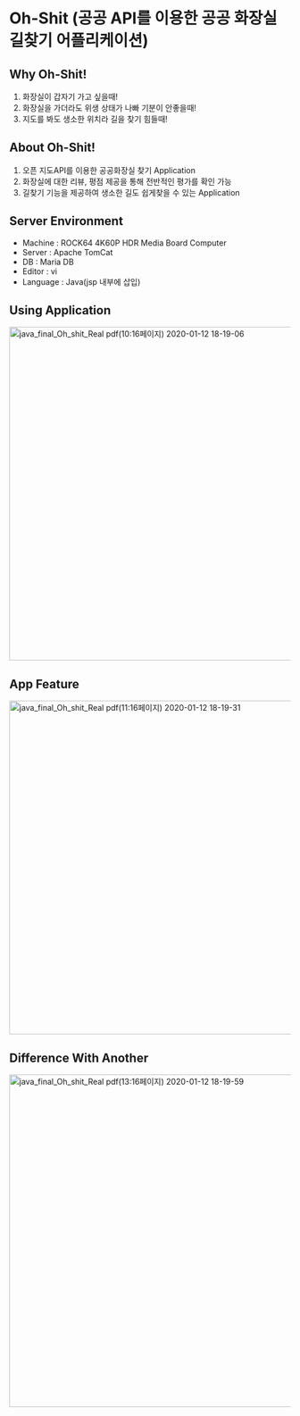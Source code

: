 # Oh-Shit (공공 API를 이용한 공공 화장실 길찾기 어플리케이션)

## Why Oh-Shit!
1. 화장실이 갑자기 가고 싶을때!
2. 화장실을 가더라도 위생 상태가 나빠 기분이 안좋을때!
3. 지도를 봐도 생소한 위치라 길을 찾기 힘들때!

## About Oh-Shit!
1. 오픈 지도API를 이용한 공공화장실 찾기 Application
2. 화장실에 대한 리뷰, 평점 제공을 통해 전반적인
평가를 확인 가능
3. 길찾기 기능을 제공하여 생소한 길도 쉽게찾을
수 있는 Application

## Server Environment
- Machine : ROCK64 4K60P HDR Media Board Computer 
- Server : Apache TomCat
- DB : Maria DB
- Editor : vi
- Language : Java(jsp 내부에 삽입)

## Using Application
<img width="598" alt="java_final_Oh_shit_Real pdf(10:16페이지) 2020-01-12 18-19-06" src="https://user-images.githubusercontent.com/35221763/72216752-a4719700-3568-11ea-83a5-d8c02c718b75.png">

## App Feature
<img width="598" alt="java_final_Oh_shit_Real pdf(11:16페이지) 2020-01-12 18-19-31" src="https://user-images.githubusercontent.com/35221763/72216765-c2d79280-3568-11ea-80a1-9c41cec83702.png">

## Difference With Another
<img width="596" alt="java_final_Oh_shit_Real pdf(13:16페이지) 2020-01-12 18-19-59" src="https://user-images.githubusercontent.com/35221763/72216767-d97de980-3568-11ea-82b0-811fdac1c007.png">

